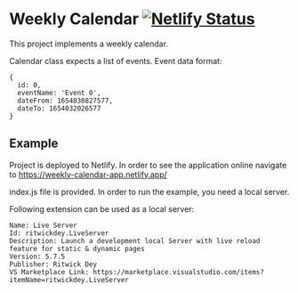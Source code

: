 # Weekly Calendar [![Netlify Status](https://api.netlify.com/api/v1/badges/12a8ed35-a975-475e-bcbd-15defb0820ec/deploy-status)](https://app.netlify.com/sites/weekly-calendar-app/deploys)

This project implements a weekly calendar. 

Calendar class expects a list of events. Event data format:

```
{ 
  id: 0,
  eventName: 'Event 0',
  dateFrom: 1654030827577,
  dateTo: 1654032026577 
}
```

## Example

Project is deployed to Netlify. In order to see the application online navigate to https://weekly-calendar-app.netlify.app/

index.js file is provided. In order to run the example, you need a local server.

Following extension can be used as a local server:

```
Name: Live Server
Id: ritwickdey.LiveServer
Description: Launch a development local Server with live reload feature for static & dynamic pages
Version: 5.7.5
Publisher: Ritwick Dey
VS Marketplace Link: https://marketplace.visualstudio.com/items?itemName=ritwickdey.LiveServer
```
